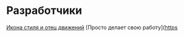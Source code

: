 # Разработчики
[Икона стиля и отец движений](https://github.com/SL1dee36)
[Просто делает свою работу]([https](https://github.com/atxxxm)

